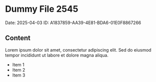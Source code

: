 # Dummy File 2545

Date: 2025-04-03
ID: A1837859-AA39-4E81-BDA6-01E0F8867266

## Content

Lorem ipsum dolor sit amet, consectetur adipiscing elit.
Sed do eiusmod tempor incididunt ut labore et dolore magna aliqua.

* Item 1
* Item 2
* Item 3

